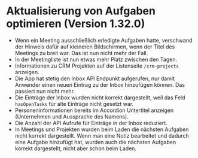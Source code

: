 # Aktualisierung von Aufgaben optimieren (Version 1.32.0)

- Wenn ein Meeting ausschließlich erledigte Aufgaben hatte, verschwand der Hinweis dafür auf kleineren Bildschirmen, wenn der Titel des Meetings zu breit war. Das ist nun nicht mehr der Fall.
- In der Meetingliste ist nun etwas mehr Platz zwischen den Tagen.
- Informationen zu CRM Projekten auf der Listenseite `/crm-projects` anzeigen.
- Die App hat stetig den Inbox API Endpunkt aufgerufen, nur damit Anwender einen neuen Eintrag zu der Inbox hinzufügen können. Das passiert nun nicht mehr.
- Die Einträge der Inbox wurden nicht korrekt dargestellt, weil das Feld `hasOpenTasks` für alte Einträge nicht gesetzt war.
- Personeninformationen bereits im Accordion Untertitel anzeigen (Unternehmen und Aussprache des Namens).
- Die Anzahl der API Aufrufe für Einträge in der Inbox reduziert.
- In Meetings und Projekten wurden beim Laden die nächsten Aufgaben nicht korrekt dargestellt. Wenn man eine Notiz bearbeitet und dadurch eine Aufgabe hinzufügt hat, wurden auch die nächsten Aufgaben korrekt dargestellt, nicht aber schon beim Laden.
